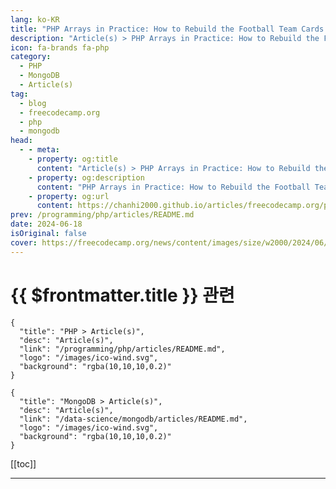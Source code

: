 ```yaml
---
lang: ko-KR
title: "PHP Arrays in Practice: How to Rebuild the Football Team Cards Project with PHP and MongoDB"
description: "Article(s) > PHP Arrays in Practice: How to Rebuild the Football Team Cards Project with PHP and MongoDB"
icon: fa-brands fa-php
category: 
  - PHP
  - MongoDB
  - Article(s)
tag: 
  - blog
  - freecodecamp.org
  - php
  - mongodb
head:
  - - meta:
    - property: og:title
      content: "Article(s) > PHP Arrays in Practice: How to Rebuild the Football Team Cards Project with PHP and MongoDB"
    - property: og:description
      content: "PHP Arrays in Practice: How to Rebuild the Football Team Cards Project with PHP and MongoDB"
    - property: og:url
      content: https://chanhi2000.github.io/articles/freecodecamp.org/php-arrays-how-to-rebuild-the-football-team-cards-with-php-and-mongodb.html
prev: /programming/php/articles/README.md
date: 2024-06-18
isOriginal: false
cover: https://freecodecamp.org/news/content/images/size/w2000/2024/06/PHP-Arrays-in-Practice-Cover.png
---
```


# {{ $frontmatter.title }} 관련

```component VPCard
{
  "title": "PHP > Article(s)",
  "desc": "Article(s)",
  "link": "/programming/php/articles/README.md",
  "logo": "/images/ico-wind.svg",
  "background": "rgba(10,10,10,0.2)"
}
```

```component VPCard
{
  "title": "MongoDB > Article(s)",
  "desc": "Article(s)",
  "link": "/data-science/mongodb/articles/README.md",
  "logo": "/images/ico-wind.svg",
  "background": "rgba(10,10,10,0.2)"
}
```

[[toc]]

---

<SiteInfo
  name="PHP Arrays in Practice: How to Rebuild the Football Team Cards Project with PHP and MongoDB"
  desc="This is the second part of my PHP array handbook. You can find the first part here, where I cover array basics. In the first part, you learned about arrays, how to create arrays, array functions, and how to loop through arrays. This second part will teach you how..."
  url="https://freecodecamp.org/news/php-arrays-how-to-rebuild-the-football-team-cards-with-php-and-mongodb/"
  logo="https://cdn.freecodecamp.org/universal/favicons/favicon.ico"
  preview="https://freecodecamp.org/news/content/images/size/w2000/2024/06/PHP-Arrays-in-Practice-Cover.png"/>

<!-- TODO: 작성 -->

